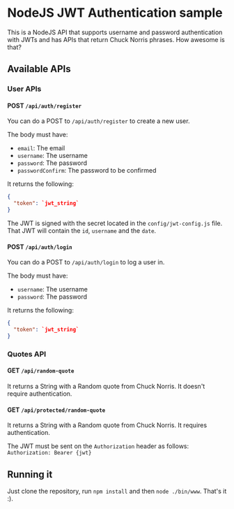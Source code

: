 # NodeJS JWT Authentication sample

This is a NodeJS API that supports username and password authentication with JWTs
and has APIs that return Chuck Norris phrases. How awesome is that?

## Available APIs

### User APIs

#### POST `/api/auth/register`

You can do a POST to `/api/auth/register` to create a new user.

The body must have:

* `email`: The email
* `username`: The username
* `password`: The password
* `passwordConfirm`: The password to be confirmed

It returns the following:

```json
{
  "token": `jwt_string`
}
```

The JWT is signed with the secret located in the `config/jwt-config.js` file.
That JWT will contain the `id`, `username` and the `date`.

#### POST `/api/auth/login`

You can do a POST to `/api/auth/login` to log a user in.

The body must have:

* `username`: The username
* `password`: The password

It returns the following:

```json
{
  "token": `jwt_string`
}
```

### Quotes API

#### GET `/api/random-quote`

It returns a String with a Random quote from Chuck Norris. It doesn't require authentication.

#### GET `/api/protected/random-quote`

It returns a String with a Random quote from Chuck Norris. It requires authentication. 

The JWT must be sent on the `Authorization` header as follows: `Authorization: Bearer {jwt}`

## Running it

Just clone the repository, run `npm install` and then `node ./bin/www`. That's it :).

